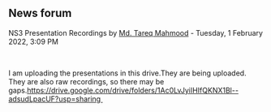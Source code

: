 <h2>News forum</h2><a href="https://moodle.cse.buet.ac.bd/user/view.php?id=1767&course=651"></a>
NS3 Presentation Recordings
by <a href="https://moodle.cse.buet.ac.bd/user/view.php?id=1767&course=651">Md. Tareq Mahmood</a> - Tuesday, 1 February 2022, 3:09 PM


 

I am uploading the presentations in this drive.They are being uploaded. They are also raw recordings, so there may be gaps.https://drive.google.com/drive/folders/1Ac0LvJyiIHIfQKNX1Bl--adsudLpacUF?usp=sharing <br />






